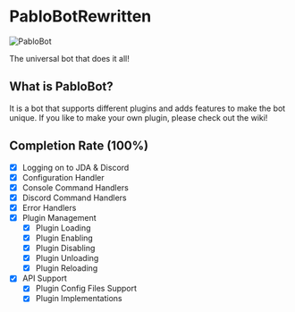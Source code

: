 # PabloBotRewritten

<img src="https://avatars2.githubusercontent.com/u/33165366?s=460&v=4" alt="PabloBot">

The universal bot that does it all!

## What is PabloBot?
It is a bot that supports different plugins and adds features to make the bot unique. If you like to make your own plugin, please check out the wiki!

## Completion Rate (100%)
- [x] Logging on to JDA & Discord
- [x] Configuration Handler
- [x] Console Command Handlers
- [x] Discord Command Handlers
- [x] Error Handlers
- [x] Plugin Management
  - [x] Plugin Loading
  - [x] Plugin Enabling
  - [x] Plugin Disabling
  - [x] Plugin Unloading
  - [x] Plugin Reloading
- [x] API Support
  - [x] Plugin Config Files Support
  - [x] Plugin Implementations
